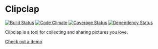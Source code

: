 Clipclap
========

[![Build Status](https://secure.travis-ci.org/hyoshida/clipclap.png)](http://travis-ci.org/hyoshida/clipclap)
[![Code Climate](https://codeclimate.com/github/hyoshida/clipclap.png)](https://codeclimate.com/github/hyoshida/clipclap)
[![Coverage Status](https://coveralls.io/repos/hyoshida/clipclap/badge.png)](https://coveralls.io/r/hyoshida/clipclap)
[![Dependency Status](https://www.versioneye.com/user/projects/527279ea632bac02d400002b/badge.png)](https://www.versioneye.com/user/projects/527279ea632bac02d400002b)

Clipclap is a tool for collecting and sharing pictures you love.

[Check out a demo](http://clipclap.org/).
